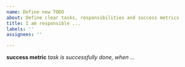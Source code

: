 ```yaml
---
name: Define new TODO
about: Define clear tasks, responsibilities and success metrics
title: I am responsible ...
labels: ''
assignees: ''

---
```


**success metric**
_task is successfully done, when ..._
